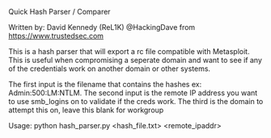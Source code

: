 Quick Hash Parser / Comparer 

Written by: David Kennedy (ReL1K) @HackingDave from https://www.trustedsec.com

This is a hash parser that will export a rc file compatible with Metasploit. This is useful when compromising a seperate domain and want to see if any of the credentials work on another domain or other systems.

The first input is the filename that contains the hashes ex: Admin:500:LM:NTLM.
The second input is the remote IP address you want to use smb_logins on to validate if the creds work.
The third is the domain to attempt this on, leave this blank for workgroup

Usage: python hash_parser.py <hash_file.txt> <remote_ipaddr> <domain>
